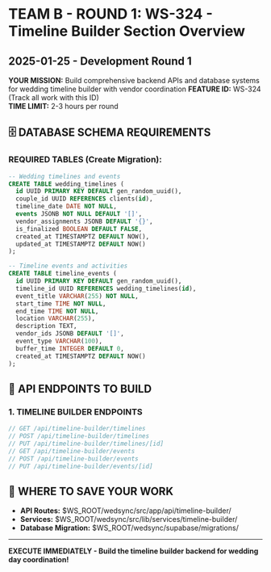 # TEAM B - ROUND 1: WS-324 - Timeline Builder Section Overview
## 2025-01-25 - Development Round 1

**YOUR MISSION:** Build comprehensive backend APIs and database systems for wedding timeline builder with vendor coordination
**FEATURE ID:** WS-324 (Track all work with this ID)  
**TIME LIMIT:** 2-3 hours per round

## 🗄️ DATABASE SCHEMA REQUIREMENTS

### REQUIRED TABLES (Create Migration):
```sql
-- Wedding timelines and events
CREATE TABLE wedding_timelines (
  id UUID PRIMARY KEY DEFAULT gen_random_uuid(),
  couple_id UUID REFERENCES clients(id),
  timeline_date DATE NOT NULL,
  events JSONB NOT NULL DEFAULT '[]',
  vendor_assignments JSONB DEFAULT '{}',
  is_finalized BOOLEAN DEFAULT FALSE,
  created_at TIMESTAMPTZ DEFAULT NOW(),
  updated_at TIMESTAMPTZ DEFAULT NOW()
);

-- Timeline events and activities
CREATE TABLE timeline_events (
  id UUID PRIMARY KEY DEFAULT gen_random_uuid(),
  timeline_id UUID REFERENCES wedding_timelines(id),
  event_title VARCHAR(255) NOT NULL,
  start_time TIME NOT NULL,
  end_time TIME NOT NULL,
  location VARCHAR(255),
  description TEXT,
  vendor_ids JSONB DEFAULT '[]',
  event_type VARCHAR(100),
  buffer_time INTEGER DEFAULT 0,
  created_at TIMESTAMPTZ DEFAULT NOW()
);
```

## 🚀 API ENDPOINTS TO BUILD

### 1. TIMELINE BUILDER ENDPOINTS
```typescript
// GET /api/timeline-builder/timelines
// POST /api/timeline-builder/timelines
// PUT /api/timeline-builder/timelines/[id]
// GET /api/timeline-builder/events
// POST /api/timeline-builder/events
// PUT /api/timeline-builder/events/[id]
```

## 💾 WHERE TO SAVE YOUR WORK
- **API Routes:** $WS_ROOT/wedsync/src/app/api/timeline-builder/
- **Services:** $WS_ROOT/wedsync/src/lib/services/timeline-builder/
- **Database Migration:** $WS_ROOT/wedsync/supabase/migrations/

---

**EXECUTE IMMEDIATELY - Build the timeline builder backend for wedding day coordination!**